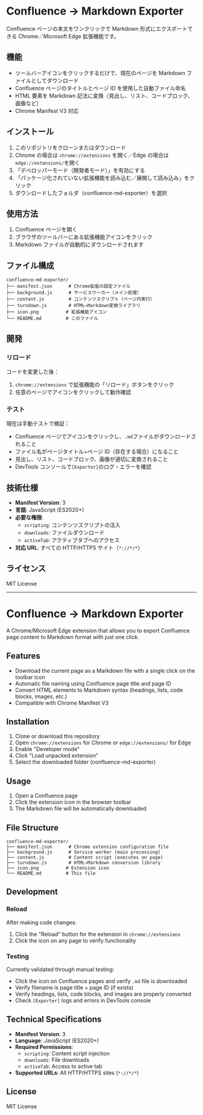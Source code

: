 # Confluence → Markdown Exporter

Confluence ページの本文をワンクリックで Markdown 形式にエクスポートできる Chrome／Microsoft Edge 拡張機能です。

## 機能

- ツールバーアイコンをクリックするだけで、現在のページを Markdown ファイルとしてダウンロード
- Confluence ページのタイトルとページ ID を使用した自動ファイル命名
- HTML 要素を Markdown 記法に変換（見出し、リスト、コードブロック、画像など）
- Chrome Manifest V3 対応

## インストール

1. このリポジトリをクローンまたはダウンロード
2. Chrome の場合は `chrome://extensions` を開く／Edge の場合は`edge://extensions/`を開く
3. 「デベロッパーモード（開発者モード）」を有効にする
4. 「パッケージ化されていない拡張機能を読み込む／展開して読み込み」をクリック
5. ダウンロードしたフォルダ（confluence-md-exporter）を選択

## 使用方法

1. Confluence ページを開く
2. ブラウザのツールバーにある拡張機能アイコンをクリック
3. Markdown ファイルが自動的にダウンロードされます

## ファイル構成

```
confluence-md-exporter/
├── manifest.json      # Chrome拡張の設定ファイル
├── background.js      # サービスワーカー（メイン処理）
├── content.js         # コンテンツスクリプト（ページ内実行）
├── turndown.js        # HTML→Markdown変換ライブラリ
├── icon.png          # 拡張機能アイコン
└── README.md         # このファイル
```

## 開発

### リロード

コードを変更した後：

1. `chrome://extensions` で拡張機能の「リロード」ボタンをクリック
2. 任意のページでアイコンをクリックして動作確認

### テスト

現在は手動テストで検証：

- Confluence ページでアイコンをクリックし、`.md`ファイルがダウンロードされること
- ファイル名がページタイトル+ページ ID（存在する場合）になること
- 見出し、リスト、コードブロック、画像が適切に変換されること
- DevTools コンソールで`[Exporter]`のログ・エラーを確認

## 技術仕様

- **Manifest Version**: 3
- **言語**: JavaScript (ES2020+)
- **必要な権限**:
  - `scripting`: コンテンツスクリプトの注入
  - `downloads`: ファイルダウンロード
  - `activeTab`: アクティブタブへのアクセス
- **対応 URL**: すべての HTTP/HTTPS サイト（`*://*/*`）

## ライセンス

MIT License

---

# Confluence → Markdown Exporter

A Chrome/Microsoft Edge extension that allows you to export Confluence page content to Markdown format with just one click.

## Features

- Download the current page as a Markdown file with a single click on the toolbar icon
- Automatic file naming using Confluence page title and page ID
- Convert HTML elements to Markdown syntax (headings, lists, code blocks, images, etc.)
- Compatible with Chrome Manifest V3

## Installation

1. Clone or download this repository
2. Open `chrome://extensions` for Chrome or `edge://extensions/` for Edge
3. Enable "Developer mode"
4. Click "Load unpacked extension"
5. Select the downloaded folder (confluence-md-exporter)

## Usage

1. Open a Confluence page
2. Click the extension icon in the browser toolbar
3. The Markdown file will be automatically downloaded

## File Structure

```
confluence-md-exporter/
├── manifest.json      # Chrome extension configuration file
├── background.js      # Service worker (main processing)
├── content.js         # Content script (executes on page)
├── turndown.js        # HTML→Markdown conversion library
├── icon.png          # Extension icon
└── README.md         # This file
```

## Development

### Reload

After making code changes:

1. Click the "Reload" button for the extension in `chrome://extensions`
2. Click the icon on any page to verify functionality

### Testing

Currently validated through manual testing:

- Click the icon on Confluence pages and verify `.md` file is downloaded
- Verify filename is page title + page ID (if exists)
- Verify headings, lists, code blocks, and images are properly converted
- Check `[Exporter]` logs and errors in DevTools console

## Technical Specifications

- **Manifest Version**: 3
- **Language**: JavaScript (ES2020+)
- **Required Permissions**:
  - `scripting`: Content script injection
  - `downloads`: File downloads
  - `activeTab`: Access to active tab
- **Supported URLs**: All HTTP/HTTPS sites (`*://*/*`)

## License

MIT License
